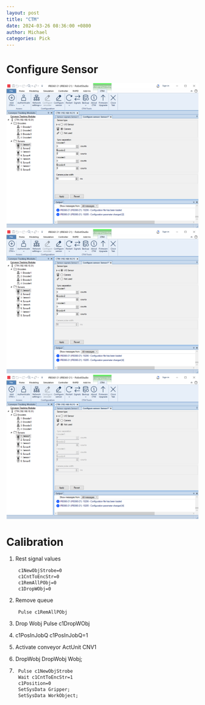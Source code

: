 ```yaml
---
layout: post
title: "CTM"
date: 2024-03-26 08:36:00 +0800
author: Michael
categories: Pick
---
```


# Configure Sensor

![日志文件夹](/assets/pickmaster/CTMCameraSetting.png)  
![日志文件夹](/assets/pickmaster/CTMIOSensorSetting.png)  
![日志文件夹](/assets/pickmaster/CTMNotUsedSetting.png)  

# Calibration
1. Rest signal values

        c1NewObjStrobe=0
        c1CntToEncStr=0
        c1RemAllPObj=0
        c1DropWObj=0
2. Remove queue

        Pulse c1RemAllPObj

3. Drop Wobj
        Pulse c1DropWObj

4. c1PosInJobQ
        c1PosInJobQ=1

5. Activate conveyor
        ActUnit CNV1

6. DropWobj
        DropWobj Wobj;

7. 
        Pulse c1NewObjStrobe    
        Wait c1CntToEncStr=1
        c1Position=0
        SetSysData Gripper;
        SetSysData WorkObject;
